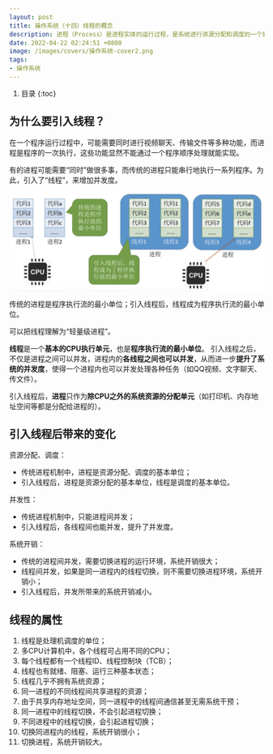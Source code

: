 ```yaml
---
layout: post 
title: 操作系统（十四）线程的概念 
description: 进程（Process）是进程实体的运行过程，是系统进行资源分配和调度的一个独立单位。
date: 2022-04-22 02:24:51 +0800 
image: /images/covers/操作系统-cover2.png
tags:
- 操作系统
---
```


1. 目录
{:toc}

## 为什么要引入线程？

在一个程序运行过程中，可能需要同时进行视频聊天、传输文件等多种功能，而进程是程序的一次执行，这些功能显然不能通过一个程序顺序处理就能实现。

有的进程可能需要“同时”做很多事，而传统的进程只能串行地执行一系列程序。为此，引入了“线程”，来增加并发度。

<img src='\images\posts\操作系统-进程-线程概念.jpg'
  style="
    display: block;
    margin-left: auto;
    margin-right: auto; 
    zoom:50%;" />

传统的进程是程序执行流的最小单位；引入线程后，线程成为程序执行流的最小单位。

可以把线程理解为“轻量级进程”。

**线程**是一个**基本的CPU执行单元**，也是**程序执行流的最小单位**。
引入线程之后，不仅是进程之间可以并发，进程内的**各线程之间也可以并发**，从而进一步**提升了系统的并发度**，使得一个进程内也可以并发处理各种任务（如QQ视频、文字聊天、传文件）。

引入线程后，**进程**只作为**除CPU之外的系统资源的分配单元**（如打印机、内存地址空间等都是分配给进程的）。

## 引入线程后带来的变化

资源分配、调度：
- 传统进程机制中，进程是资源分配、调度的基本单位；
- 引入线程后，进程是资源分配的基本单位，线程是调度的基本单位。

并发性：
- 传统进程机制中，只能进程间并发；
- 引入线程后，各线程间也能并发，提升了并发度。

系统开销：
- 传统的进程间并发，需要切换进程的运行环境，系统开销很大；
- 线程间并发，如果是同一进程内的线程切换，则不需要切换进程环境，系统开销小；
- 引入线程后，并发所带来的系统开销减小。

## 线程的属性

1. 线程是处理机调度的单位；
2. 多CPU计算机中，各个线程可占用不同的CPU；
3. 每个线程都有一个线程ID、线程控制块（TCB）；
4. 线程也有就绪、阻塞、运行三种基本状态；
5. 线程几乎不拥有系统资源；
6. 同一进程的不同线程间共享进程的资源；
7. 由于共享内存地址空间，同一进程中的线程间通信甚至无需系统干预；
8. 同一进程中的线程切换，不会引起进程切换；
9. 不同进程中的线程切换，会引起进程切换；
10. 切换同进程内的线程，系统开销很小；
11. 切换进程，系统开销较大。
